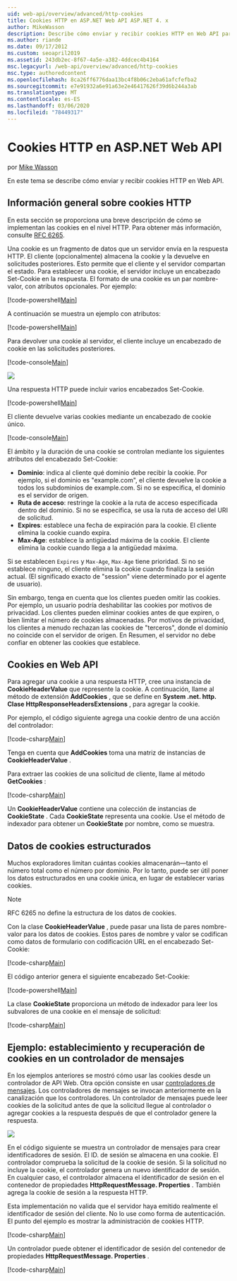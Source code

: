 ```yaml
---
uid: web-api/overview/advanced/http-cookies
title: Cookies HTTP en ASP.NET Web API ASP.NET 4. x
author: MikeWasson
description: Describe cómo enviar y recibir cookies HTTP en Web API para ASP.NET 4. x.
ms.author: riande
ms.date: 09/17/2012
ms.custom: seoapril2019
ms.assetid: 243db2ec-8f67-4a5e-a382-4ddcec4b4164
msc.legacyurl: /web-api/overview/advanced/http-cookies
msc.type: authoredcontent
ms.openlocfilehash: 8ca26ff6776daa13bc4f8b06c2eba61afcfefba2
ms.sourcegitcommit: e7e91932a6e91a63e2e46417626f39d6b244a3ab
ms.translationtype: MT
ms.contentlocale: es-ES
ms.lasthandoff: 03/06/2020
ms.locfileid: "78449317"
---
```

# <a name="http-cookies-in-aspnet-web-api"></a>Cookies HTTP en ASP.NET Web API

por [Mike Wasson](https://github.com/MikeWasson)

En este tema se describe cómo enviar y recibir cookies HTTP en Web API.

## <a name="background-on-http-cookies"></a>Información general sobre cookies HTTP

En esta sección se proporciona una breve descripción de cómo se implementan las cookies en el nivel HTTP. Para obtener más información, consulte [RFC 6265](http://tools.ietf.org/html/rfc6265).

Una cookie es un fragmento de datos que un servidor envía en la respuesta HTTP. El cliente (opcionalmente) almacena la cookie y la devuelve en solicitudes posteriores. Esto permite que el cliente y el servidor compartan el estado. Para establecer una cookie, el servidor incluye un encabezado Set-Cookie en la respuesta. El formato de una cookie es un par nombre-valor, con atributos opcionales. Por ejemplo:

[!code-powershell[Main](http-cookies/samples/sample1.ps1)]

A continuación se muestra un ejemplo con atributos:

[!code-powershell[Main](http-cookies/samples/sample2.ps1)]

Para devolver una cookie al servidor, el cliente incluye un encabezado de cookie en las solicitudes posteriores.

[!code-console[Main](http-cookies/samples/sample3.cmd)]

![](http-cookies/_static/image1.png)

Una respuesta HTTP puede incluir varios encabezados Set-Cookie.

[!code-powershell[Main](http-cookies/samples/sample4.ps1)]

El cliente devuelve varias cookies mediante un encabezado de cookie único.

[!code-console[Main](http-cookies/samples/sample5.cmd)]

El ámbito y la duración de una cookie se controlan mediante los siguientes atributos del encabezado Set-Cookie:

- **Dominio**: indica al cliente qué dominio debe recibir la cookie. Por ejemplo, si el dominio es "example.com", el cliente devuelve la cookie a todos los subdominios de example.com. Si no se especifica, el dominio es el servidor de origen.
- **Ruta de acceso**: restringe la cookie a la ruta de acceso especificada dentro del dominio. Si no se especifica, se usa la ruta de acceso del URI de solicitud.
- **Expires**: establece una fecha de expiración para la cookie. El cliente elimina la cookie cuando expira.
- **Max-Age**: establece la antigüedad máxima de la cookie. El cliente elimina la cookie cuando llega a la antigüedad máxima.

Si se establecen `Expires` y `Max-Age`, `Max-Age` tiene prioridad. Si no se establece ninguno, el cliente elimina la cookie cuando finaliza la sesión actual. (El significado exacto de "session" viene determinado por el agente de usuario).

Sin embargo, tenga en cuenta que los clientes pueden omitir las cookies. Por ejemplo, un usuario podría deshabilitar las cookies por motivos de privacidad. Los clientes pueden eliminar cookies antes de que expiren, o bien limitar el número de cookies almacenadas. Por motivos de privacidad, los clientes a menudo rechazan las cookies de "terceros", donde el dominio no coincide con el servidor de origen. En Resumen, el servidor no debe confiar en obtener las cookies que establece.

## <a name="cookies-in-web-api"></a>Cookies en Web API

Para agregar una cookie a una respuesta HTTP, cree una instancia de **CookieHeaderValue** que represente la cookie. A continuación, llame al método de extensión **AddCookies** , que se define en **System .net. http. Clase HttpResponseHeadersExtensions** , para agregar la cookie.

Por ejemplo, el código siguiente agrega una cookie dentro de una acción del controlador:

[!code-csharp[Main](http-cookies/samples/sample6.cs)]

Tenga en cuenta que **AddCookies** toma una matriz de instancias de **CookieHeaderValue** .

Para extraer las cookies de una solicitud de cliente, llame al método **GetCookies** :

[!code-csharp[Main](http-cookies/samples/sample7.cs)]

Un **CookieHeaderValue** contiene una colección de instancias de **CookieState** . Cada **CookieState** representa una cookie. Use el método de indexador para obtener un **CookieState** por nombre, como se muestra.

## <a name="structured-cookie-data"></a>Datos de cookies estructurados

Muchos exploradores limitan cuántas cookies almacenarán&#8212;tanto el número total como el número por dominio. Por lo tanto, puede ser útil poner los datos estructurados en una cookie única, en lugar de establecer varias cookies.

> [!NOTE]
> RFC 6265 no define la estructura de los datos de cookies.

Con la clase **CookieHeaderValue** , puede pasar una lista de pares nombre-valor para los datos de cookies. Estos pares de nombre y valor se codifican como datos de formulario con codificación URL en el encabezado Set-Cookie:

[!code-csharp[Main](http-cookies/samples/sample8.cs)]

El código anterior genera el siguiente encabezado Set-Cookie:

[!code-powershell[Main](http-cookies/samples/sample9.ps1)]

La clase **CookieState** proporciona un método de indexador para leer los subvalores de una cookie en el mensaje de solicitud:

[!code-csharp[Main](http-cookies/samples/sample10.cs)]

## <a name="example-set-and-retrieve-cookies-in-a-message-handler"></a>Ejemplo: establecimiento y recuperación de cookies en un controlador de mensajes

En los ejemplos anteriores se mostró cómo usar las cookies desde un controlador de API Web. Otra opción consiste en usar [controladores de mensajes](http-message-handlers.md). Los controladores de mensajes se invocan anteriormente en la canalización que los controladores. Un controlador de mensajes puede leer cookies de la solicitud antes de que la solicitud llegue al controlador o agregar cookies a la respuesta después de que el controlador genere la respuesta.

![](http-cookies/_static/image2.png)

En el código siguiente se muestra un controlador de mensajes para crear identificadores de sesión. El ID. de sesión se almacena en una cookie. El controlador comprueba la solicitud de la cookie de sesión. Si la solicitud no incluye la cookie, el controlador genera un nuevo identificador de sesión. En cualquier caso, el controlador almacena el identificador de sesión en el contenedor de propiedades **HttpRequestMessage. Properties** . También agrega la cookie de sesión a la respuesta HTTP.

Esta implementación no valida que el servidor haya emitido realmente el identificador de sesión del cliente. No lo use como forma de autenticación. El punto del ejemplo es mostrar la administración de cookies HTTP.

[!code-csharp[Main](http-cookies/samples/sample11.cs)]

Un controlador puede obtener el identificador de sesión del contenedor de propiedades **HttpRequestMessage. Properties** .

[!code-csharp[Main](http-cookies/samples/sample12.cs)]
